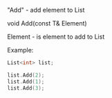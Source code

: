 "Add" - add element to List

void Add(const T& Element)

Element - is element to add to List

Example:

```C++
List<int> list;

list.Add(2);
list.Add(1);
list.Add(3);
```